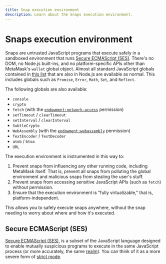 ```yaml
---
title: Snap execution environment
description: Learn about the Snaps execution environment.
---
```


# Snaps execution environment

Snaps are untrusted JavaScript programs that execute safely in a sandboxed environment that runs
[Secure ECMAScript (SES)](#secure-ecmascript-ses).
There's no DOM, no Node.js built-ins, and no platform-specific APIs other than MetaMask's `wallet`
global object.
Almost all standard JavaScript globals contained in
[this list](https://developer.mozilla.org/en-US/docs/Web/JavaScript/Reference/Global_Objects) that
are also in Node.js are available as normal.
This includes globals such as `Promise`, `Error`, `Math`, `Set`, and `Reflect`.

The following globals are also available:

- `console`
- `crypto`
- `fetch` (with the
  [`endowment:network-access`](../reference/permissions.md#endowment--network-access) permission)
- `setTimeout` / `clearTimeout`
- `setInterval` / `clearInterval`
- `SubtleCrypto`
- `WebAssembly` (with the
  [`endowment:webassembly`](../reference/permissions.md#endowment--webassembly) permission)
- `TextEncoder` / `TextDecoder`
- `atob` / `btoa`
- `URL`

The execution environment is instrumented in this way to:

1. Prevent snaps from influencing any other running code, including MetaMask itself.
    That is, prevent all snaps from polluting the global environment and malicious snaps from
    stealing the user's stuff.
1. Prevent snaps from accessing sensitive JavaScript APIs (such as `fetch`) without permission.
1. Ensure that the execution environment is "fully virtualizable," that is, platform-independent.

This allows you to safely execute snaps anywhere, without the snap needing to worry about where and
how it's executed.

## Secure ECMAScript (SES)

[Secure ECMAScript (SES)](https://github.com/endojs/endo/tree/master/packages/ses), is a subset of
the JavaScript language designed to enable mutually suspicious programs to execute in the same
JavaScript process (or more accurately, the same [realm](https://tc39.es/ecma262/#realm)).
You can think of it as a more severe form of
[strict mode](https://developer.mozilla.org/en-US/docs/Web/JavaScript/Reference/Strict_mode).
